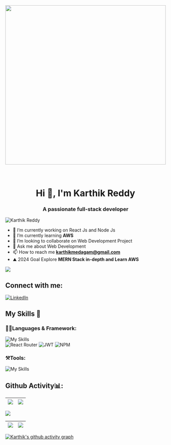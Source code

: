  <div   height="600"  >
<img src="https://user-images.githubusercontent.com/74038190/225813708-98b745f2-7d22-48cf-9150-083f1b00d6c9.gif" width="100%" height="500" >
</div> 
<br><br>

 <h1 align="center">Hi 👋, I'm Karthik Reddy</h1>
<h3 align="center">A passionate full-stack developer </h3>

<p align="left"> <img src="https://komarev.com/ghpvc/?username=MVKarthikReddy&label=Profile%20views&color=0e75b6&style=flat" alt="Karthik Reddy" /> </p>

- 🔭 I’m currently working on React Js and Node Js
- 🌱 I’m currently learning **AWS**
- 👯 I’m looking to collaborate on Web Development Project
- 💬 Ask me about Web Development
- 📫 How to reach me **karthikmedagam@gmail.com**
- ⛰️ 2024 Goal Explore **MERN Stack in-depth and Learn AWS**

<a href="https://www.github.com/MVKarthikReddy" target="_blank"><img
src="https://img.shields.io/github/followers/MVKarthikReddy?logo=github&style=for-the-badge&color=0891b2&labelColor=1c1917" /></a>

<h2 align="left">Connect with me:</h2>

  [![LinkedIn](https://img.shields.io/badge/LinkedIn-%230077B5.svg?logo=linkedin&logoColor=white)](https://linkedin.com/in/karthik-reddy-medagam)  

## My Skills 🚀 
<h3>👨‍💻Languages & Framework: </h3>

 ![My Skills](https://skillicons.dev/icons?i=js,react,django,python,tailwind,css,html,nodejs,express,mongodb,java)
 <br/>
 ![React Router](https://img.shields.io/badge/React_Router-CA4245?style=for-the-badge&logo=react-router&logoColor=white)
  ![JWT](https://img.shields.io/badge/JWT-black?style=for-the-badge&logo=JSON%20web%20tokens)
   ![NPM](https://img.shields.io/badge/NPM-%23000000.svg?style=for-the-badge&logo=npm&logoColor=white)
 
 
 
 <h3>⚒️Tools:</h3>
 
  ![My Skills](https://skillicons.dev/icons?i=github,firebase,vercel,netlify,vscode)
 
 <!-- ![My Skills](https://skillicons.dev/icons?i=py,git,github,cpp,css,express,firebase,git,github,html,js,linux,md,nodejs,react,redux,django,tailwind,ts,vercel,vscode,mongodb,bootstrap,)  -->



 

## Github Activity📊:

|![](https://github-readme-stats.vercel.app/api?username=MVKarthikReddy&theme=react&hide_border=false&include_all_commits=true&count_private=true)|![](https://github-readme-stats.vercel.app/api/top-langs/?username=MVKarthikReddy&layout=compact&theme=tokyonight&langs_count=10)|
|-|-|

![](https://activity-graph.herokuapp.com/graph?username=MVKarthikReddy&theme=redical)

 
 |![](https://github-readme-stats.vercel.app/api/top-langs/?username=MVKarthikReddy&langs_count=10&title_color=0891b2&text_color=ffffff&icon_color=0891b2&bg_color=1c1917&hide_border=true&locale=en&custom_title=Top%20%Languages)| ![](https://github-readme-streak-stats.herokuapp.com/?user=MVKarthikReddy&theme=react&hide_border=false)|
|-|-|

[![Karthik's github activity graph](https://github-readme-activity-graph.vercel.app/graph?username=MVKarthikReddy&custom_title=My%20Github%20stats&bg_color=000000&color=dcdcdc&line=21abcd&point=a9a9a9&area=true&hide_border=true)](https://github.com/ashutosh00710/github-readme-activity-graph)
 

 
 
 

